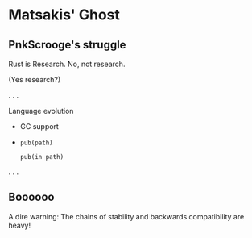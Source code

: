 # Matsakis' Ghost


## PnkScrooge's struggle

Rust is Research. No, not research.

<div class="fragment"><p>(Yes research?)</p></div>

. . .

Language evolution

 * GC support

 * ~~`pub(path)`~~ <div class="fragment">`pub(in path)`</div>

. . .

## Boooooo

A dire warning: The chains of stability and backwards compatibility are heavy!
